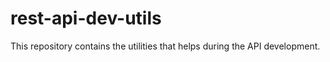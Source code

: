 # rest-api-dev-utils
This repository contains the utilities that helps during the API development. 
